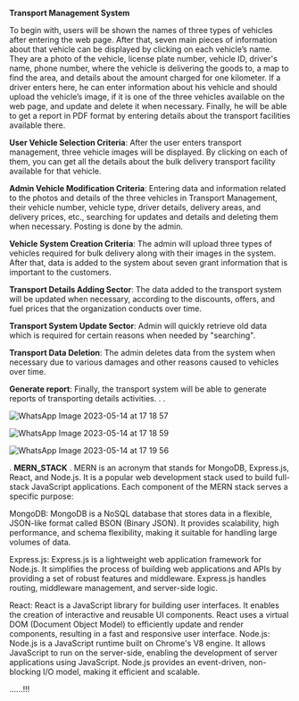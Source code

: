 **Transport Management System**

To begin with, users will be shown the names of three types of vehicles after entering the web page. After that, seven main pieces of information about that vehicle can be displayed by clicking on each vehicle’s name. They are a photo of the vehicle, license plate number, vehicle ID, driver's name, phone number, where the vehicle is delivering the goods to, a map to find the area, and details about the amount charged for one kilometer. If a driver enters here, he can enter information about his vehicle and should upload the vehicle’s image, if it is one of the three vehicles available on the web page, and update and delete it when necessary. Finally, he will be able to get a report in PDF format by entering details about the transport facilities available there.

**User Vehicle Selection Criteria**: After the user enters transport management, three vehicle images will be displayed. By clicking on each of them, you can get all the details about the bulk delivery transport facility available for that vehicle.

**Admin Vehicle Modification Criteria**: Entering data and information related to the photos and details of the three vehicles in Transport Management, their vehicle number, vehicle type, driver details, delivery areas, and delivery prices, etc., searching for updates and details and deleting them when necessary. Posting is done by the admin.

**Vehicle System Creation Criteria**: The admin will upload three types of vehicles required for bulk delivery along with their images in the system. After that, data is added to the system about seven grant information that is important to the customers.

**Transport Details Adding Sector**: The data added to the transport system will be updated when necessary, according to the discounts, offers, and fuel prices that the organization conducts over time.

**Transport System Update Sector**: Admin will quickly retrieve old data which is required for certain reasons when needed by "searching".

**Transport Data Deletion**: The admin deletes data from the system when necessary due to various damages and other reasons caused to vehicles over time.

**Generate report**: Finally, the transport system will be able to generate reports of transporting 
details activities. 
.
.

![WhatsApp Image 2023-05-14 at 17 18 57](https://github.com/Kesh17/transport-management/assets/105196447/470cdca1-0806-4037-bdd5-ef440a6ca857)


![WhatsApp Image 2023-05-14 at 17 18 59](https://github.com/Kesh17/transport-management/assets/105196447/c1c141f5-0b5d-4f18-b1ac-8c3da39b0f88)


![WhatsApp Image 2023-05-14 at 17 19 56](https://github.com/Kesh17/transport-management/assets/105196447/297ad86f-f003-4bdc-890e-57820293397f)

.
**MERN_STACK**
.
MERN is an acronym that stands for MongoDB, Express.js, React, and Node.js. It is a popular web development stack used to build full-stack JavaScript applications. Each component of the MERN stack serves a specific purpose:

MongoDB: MongoDB is a NoSQL database that stores data in a flexible, JSON-like format called BSON (Binary JSON). It provides scalability, high performance, and schema flexibility, making it suitable for handling large volumes of data.

Express.js: Express.js is a lightweight web application framework for Node.js. It simplifies the process of building web applications and APIs by providing a set of robust features and middleware. Express.js handles routing, middleware management, and server-side logic.

React: React is a JavaScript library for building user interfaces. It enables the creation of interactive and reusable UI components. React uses a virtual DOM (Document Object Model) to efficiently update and render components, resulting in a fast and responsive user interface.
Node.js: Node.js is a JavaScript runtime built on Chrome's V8 engine. It allows JavaScript to run on the server-side, enabling the development of server applications using JavaScript. Node.js provides an event-driven, non-blocking I/O model, making it efficient and scalable.

......!!!
